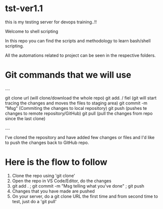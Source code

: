 # tst-ver1.1

this is my testing server for devops training..!!

Welcome to shell scripting

In this repo you can find the scripts and methodology to learn bash/shell scripting.

All the automations related to project can be seen in the respective folders.


# Git commands that we will use
....

git clone url       (will clone/download the whole repo)
git add. / fiel     (git will start tracing the changes and moves the files to staging area)
git commit -m "Msg" (Commiting the changes to local repository)
git push            (pushes te changes to remote repository/GitHub)
git pull            (pull the changes from repo since the last clone)

....

I've cloned the repository and have added few changes or files and I'd like to push the changes back to GitHub repo.

# Here is the flow to follow

1) Clone the repo using 'git clone'
2) Open the repo in VS Code/Editor, do the changes
3) git add . ; git commit -m "Msg telling what you've done" ; git push
4) Changes that you have made are pushed
5) On your server, do a git clone URL the first time and from second time to test, just do a 'git pull'